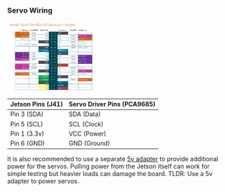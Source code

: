 ### Servo Wiring

<img src="https://raw.githubusercontent.com/Fairbanks-io/Jetson/main/resources/images/pinout.png" width="40%" height="40%" />

| Jetson Pins (J41) | Servo Driver Pins (PCA9685) |
|-------------------|-----------------------------|
| Pin 3 (SDA)       | SDA (Data)                  |
| Pin 5 (SCL)       | SCL (Clock)                 |
| Pin 1 (3.3v)      | VCC (Power)                 |
| Pin 6 (GND)       | GND (Ground)                |

It is also recommended to use a separate [5v adapter](https://smile.amazon.com/BOLWEO-Universal-Connector-Household-Electronic/dp/B07QNTF9G8) to provide additional power for the servos. Pulling power from the Jetson itself can work for simple testing but heavier loads can damage the board. TLDR: Use a 5v adapter to power servos.